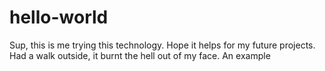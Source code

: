 # hello-world

Sup, this is me trying this technology. Hope it helps for my future projects.
Had a walk outside, it burnt the hell out of my face.
An example
